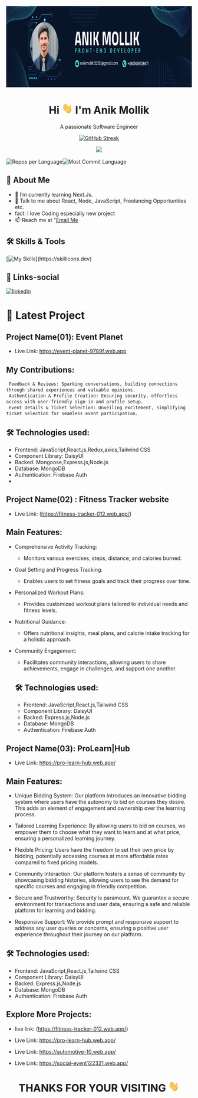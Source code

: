 <div align="center">
 <img src="./image/banner.png" alt="Cover Photo" width="100%" height="220px">

# Hi <img src="hi.gif" alt="Cover Photo" width="30" height="30px"> I'm Anik Mollik
A passionate Software Engineer

[![GitHub Streak](https://github-readme-streak-stats.herokuapp.com?user=anikmk&theme=ocean-dark)](https://git.io/streak-stats)

![](http://github-profile-summary-cards.vercel.app/api/cards/profile-details?username=anikmk&theme=ocean_dark)

<div style="display:flex">
  <img src="http://github-profile-summary-cards.vercel.app/api/cards/most-commit-language?username=anikmk&theme=ocean_dark" alt="Repos per Language" style="">
  <img src="http://github-profile-summary-cards.vercel.app/api/cards/stats?username=anikmk&theme=ocean_dark" alt="Most Commit Language" style="">
</div>

</div>

## 🚀 About Me
- 🌱 I’m currently learning Next.Js.
- 💬 Talk to me about React, Node, JavaScript, Freelancing Opportunities etc.
- fact: i love Coding especially new project 
- 📫 Reach me at "[Email Me](mailto:anikmollik122321@gmail.com)


## 🛠 Skills & Tools

[![My Skills](https://skillicons.dev/icons?i=js,react,nodejs,express,nextjs,mongodb,firebase,html,css,bootstrap,tailwind,figma,photoshop,)](https://skillicons.dev)


## 🔗 Links-social

[![linkedin](https://img.shields.io/badge/linkedin-0A66C2?style=for-the-badge&logo=linkedin&logoColor=white)](https://www.linkedin.com/in/anik-mollik-5bb195252/)

  # 🔗 Latest Project
  ## Project Name(01): Event Planet

 - Live Link: https://event-planet-9789f.web.app
 ## My Contributions:
     Feedback & Reviews: Sparking conversations, building connections through shared experiences and valuable opinions.
     Authentication & Profile Creation: Ensuring security, effortless access with user-friendly sign-in and profile setup.
     Event Details & Ticket Selection: Unveiling excitement, simplifying ticket selection for seamless event participation.

 ## 🛠 Technologies used: 
  - Frontend: JavaScript,React.js,Redux,axios,Tailwind CSS
  - Component Library: DaisyUI
  - Backed: Mongoose,Express.js,Node.js
  - Database: MongoDB
  - Authentication: Firebase Auth
  - 
  ## Project Name(02) : Fitness Tracker website
  - Live Link: (https://fitness-tracker-012.web.app/)

  ## Main Features:

- Comprehensive Activity Tracking:
  - Monitors various exercises, steps, distance, and calories burned.
- Goal Setting and Progress Tracking:
  - Enables users to set fitness goals and track their progress over time.
- Personalized Workout Plans:
  - Provides customized workout plans tailored to individual needs and fitness levels.
- Nutritional Guidance:
  - Offers nutritional insights, meal plans, and calorie intake tracking for a holistic approach.
- Community Engagement:
  - Facilitates community interactions, allowing users to share achievements, engage in challenges, and support one another.

  ## 🛠 Technologies used: 
  - Frontend: JavaScript,React.js,Tailwind CSS
  - Component Library: DaisyUI
  - Backed: Express.js,Node.js
  - Database: MongoDB
  - Authentication: Firebase Auth

## Project Name(03): ProLearn|Hub

 - Live Link: https://pro-learn-hub.web.app/
 ## Main Features:
 
 - Unique Bidding System: Our platform introduces an innovative bidding system where users have the autonomy to bid on courses they desire. This adds an element of engagement and ownership over the learning process.

- Tailored Learning Experience: By allowing users to bid on courses, we empower them to choose what they want to learn and at what price, ensuring a personalized learning journey.

- Flexible Pricing: Users have the freedom to set their own price by bidding, potentially accessing courses at more affordable rates compared to fixed pricing models.

- Community Interaction: Our platform fosters a sense of community by showcasing bidding histories, allowing users to see the demand for specific courses and engaging in friendly competition.

- Secure and Trustworthy: Security is paramount. We guarantee a secure environment for transactions and user data, ensuring a safe and reliable platform for learning and bidding.

- Responsive Support: We provide prompt and responsive support to address any user queries or concerns, ensuring a positive user experience throughout their journey on our platform.
 
 ## 🛠 Technologies used: 
  - Frontend: JavaScript,React.js,Tailwind CSS
  - Component Library: DaisyUI
  - Backed: Express.js,Node.js
  - Database: MongoDB
  - Authentication: Firebase Auth
  
## Explore More Projects:
- live link: (https://fitness-tracker-012.web.app/)

- Live Link: https://pro-learn-hub.web.app/
- Live Link: https://automotive-10.web.app/
- Live Link: https://social-event122321.web.app/

# 
 <h1 align="center">THANKS FOR YOUR VISITING 
 <img src="hi.gif" alt="Cover Photo" width="30" height="30px">
 </h1> 

